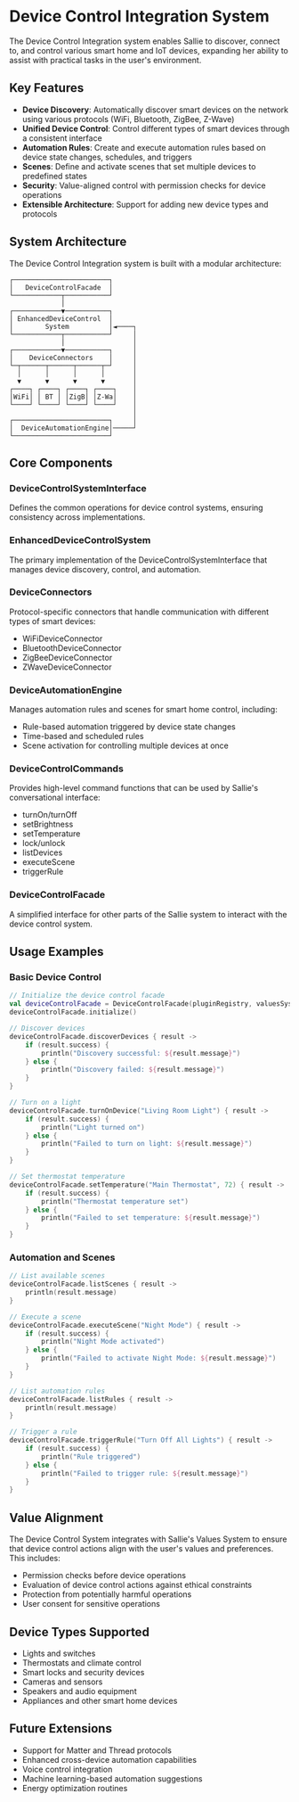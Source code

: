 # Device Control Integration System

The Device Control Integration system enables Sallie to discover, connect to, and control various smart home and IoT devices, expanding her ability to assist with practical tasks in the user's environment.

## Key Features

- **Device Discovery**: Automatically discover smart devices on the network using various protocols (WiFi, Bluetooth, ZigBee, Z-Wave)
- **Unified Device Control**: Control different types of smart devices through a consistent interface
- **Automation Rules**: Create and execute automation rules based on device state changes, schedules, and triggers
- **Scenes**: Define and activate scenes that set multiple devices to predefined states
- **Security**: Value-aligned control with permission checks for device operations
- **Extensible Architecture**: Support for adding new device types and protocols

## System Architecture

The Device Control Integration system is built with a modular architecture:

```
┌────────────────────────┐
│   DeviceControlFacade  │
└────────────┬───────────┘
             │
┌────────────▼───────────┐
│ EnhancedDeviceControl  │
│        System          │◄────┐
└────────────┬───────────┘     │
             │                 │
┌────────────▼───────────┐     │
│    DeviceConnectors    │     │
└─┬──────┬──────┬──────┬─┘     │
  │      │      │      │       │
  ▼      ▼      ▼      ▼       │
┌────┐ ┌────┐ ┌────┐ ┌────┐    │
│WiFi│ │ BT │ │ZigB│ │Z-Wa│    │
└────┘ └────┘ └────┘ └────┘    │
                               │
┌────────────────────────┐     │
│  DeviceAutomationEngine│─────┘
└────────────────────────┘
```

## Core Components

### DeviceControlSystemInterface

Defines the common operations for device control systems, ensuring consistency across implementations.

### EnhancedDeviceControlSystem

The primary implementation of the DeviceControlSystemInterface that manages device discovery, control, and automation.

### DeviceConnectors

Protocol-specific connectors that handle communication with different types of smart devices:
- WiFiDeviceConnector
- BluetoothDeviceConnector
- ZigBeeDeviceConnector
- ZWaveDeviceConnector

### DeviceAutomationEngine

Manages automation rules and scenes for smart home control, including:
- Rule-based automation triggered by device state changes
- Time-based and scheduled rules
- Scene activation for controlling multiple devices at once

### DeviceControlCommands

Provides high-level command functions that can be used by Sallie's conversational interface:
- turnOn/turnOff
- setBrightness
- setTemperature
- lock/unlock
- listDevices
- executeScene
- triggerRule

### DeviceControlFacade

A simplified interface for other parts of the Sallie system to interact with the device control system.

## Usage Examples

### Basic Device Control

```kotlin
// Initialize the device control facade
val deviceControlFacade = DeviceControlFacade(pluginRegistry, valuesSystem)
deviceControlFacade.initialize()

// Discover devices
deviceControlFacade.discoverDevices { result ->
    if (result.success) {
        println("Discovery successful: ${result.message}")
    } else {
        println("Discovery failed: ${result.message}")
    }
}

// Turn on a light
deviceControlFacade.turnOnDevice("Living Room Light") { result ->
    if (result.success) {
        println("Light turned on")
    } else {
        println("Failed to turn on light: ${result.message}")
    }
}

// Set thermostat temperature
deviceControlFacade.setTemperature("Main Thermostat", 72) { result ->
    if (result.success) {
        println("Thermostat temperature set")
    } else {
        println("Failed to set temperature: ${result.message}")
    }
}
```

### Automation and Scenes

```kotlin
// List available scenes
deviceControlFacade.listScenes { result ->
    println(result.message)
}

// Execute a scene
deviceControlFacade.executeScene("Night Mode") { result ->
    if (result.success) {
        println("Night Mode activated")
    } else {
        println("Failed to activate Night Mode: ${result.message}")
    }
}

// List automation rules
deviceControlFacade.listRules { result ->
    println(result.message)
}

// Trigger a rule
deviceControlFacade.triggerRule("Turn Off All Lights") { result ->
    if (result.success) {
        println("Rule triggered")
    } else {
        println("Failed to trigger rule: ${result.message}")
    }
}
```

## Value Alignment

The Device Control System integrates with Sallie's Values System to ensure that device control actions align with the user's values and preferences. This includes:

- Permission checks before device operations
- Evaluation of device control actions against ethical constraints
- Protection from potentially harmful operations
- User consent for sensitive operations

## Device Types Supported

- Lights and switches
- Thermostats and climate control
- Smart locks and security devices
- Cameras and sensors
- Speakers and audio equipment
- Appliances and other smart home devices

## Future Extensions

- Support for Matter and Thread protocols
- Enhanced cross-device automation capabilities
- Voice control integration
- Machine learning-based automation suggestions
- Energy optimization routines
